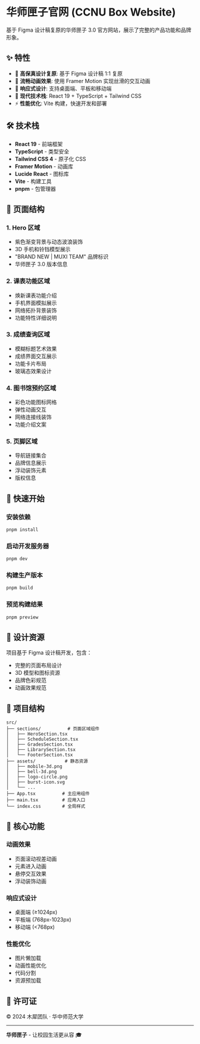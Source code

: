 # 华师匣子官网 (CCNU Box Website)

基于 Figma 设计稿复原的华师匣子 3.0 官方网站，展示了完整的产品功能和品牌形象。

## ✨ 特性

- 🎨 **高保真设计复原**: 基于 Figma 设计稿 1:1 复原
- 🚀 **流畅动画效果**: 使用 Framer Motion 实现丝滑的交互动画
- 📱 **响应式设计**: 支持桌面端、平板和移动端
- 🎯 **现代技术栈**: React 19 + TypeScript + Tailwind CSS
- ⚡ **性能优化**: Vite 构建，快速开发和部署

## 🛠️ 技术栈

- **React 19** - 前端框架
- **TypeScript** - 类型安全
- **Tailwind CSS 4** - 原子化 CSS
- **Framer Motion** - 动画库
- **Lucide React** - 图标库
- **Vite** - 构建工具
- **pnpm** - 包管理器

## 📱 页面结构

### 1. Hero 区域
- 紫色渐变背景与动态波浪装饰
- 3D 手机和铃铛模型展示
- "BRAND NEW | MUXI TEAM" 品牌标识
- 华师匣子 3.0 版本信息

### 2. 课表功能区域  
- 焕新课表功能介绍
- 手机界面模拟展示
- 网络拓扑背景装饰
- 功能特性详细说明

### 3. 成绩查询区域
- 模糊标题艺术效果
- 成绩界面交互展示
- 功能卡片布局
- 玻璃态效果设计

### 4. 图书馆预约区域
- 彩色功能图标网格
- 弹性动画交互
- 网络连接线装饰
- 功能介绍文案

### 5. 页脚区域
- 导航链接集合
- 品牌信息展示
- 浮动装饰元素
- 版权信息

## 🚀 快速开始

### 安装依赖
```bash
pnpm install
```

### 启动开发服务器
```bash
pnpm dev
```

### 构建生产版本
```bash
pnpm build
```

### 预览构建结果
```bash
pnpm preview
```

## 🎨 设计资源

项目基于 Figma 设计稿开发，包含：
- 完整的页面布局设计
- 3D 模型和图标资源
- 品牌色彩规范
- 动画效果规范

## 📁 项目结构

```
src/
├── sections/          # 页面区域组件
│   ├── HeroSection.tsx
│   ├── ScheduleSection.tsx
│   ├── GradesSection.tsx
│   ├── LibrarySection.tsx
│   └── FooterSection.tsx
├── assets/           # 静态资源
│   ├── mobile-3d.png
│   ├── bell-3d.png
│   ├── logo-circle.png
│   ├── burst-icon.svg
│   └── ...
├── App.tsx          # 主应用组件
├── main.tsx         # 应用入口
└── index.css        # 全局样式
```

## 🎯 核心功能

### 动画效果
- 页面滚动视差动画
- 元素进入动画
- 悬停交互效果
- 浮动装饰动画

### 响应式设计
- 桌面端 (≥1024px)
- 平板端 (768px-1023px) 
- 移动端 (<768px)

### 性能优化
- 图片懒加载
- 动画性能优化
- 代码分割
- 资源预加载

## 📄 许可证

© 2024 木犀团队 · 华中师范大学

---

**华师匣子** - 让校园生活更从容 🎓
